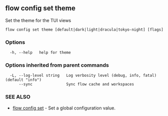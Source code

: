 ## flow config set theme

Set the theme for the TUI views

```
flow config set theme [default|dark|light|dracula|tokyo-night] [flags]
```

### Options

```
  -h, --help   help for theme
```

### Options inherited from parent commands

```
  -L, --log-level string   Log verbosity level (debug, info, fatal) (default "info")
      --sync               Sync flow cache and workspaces
```

### SEE ALSO

* [flow config set](flow_config_set.md)	 - Set a global configuration value.

